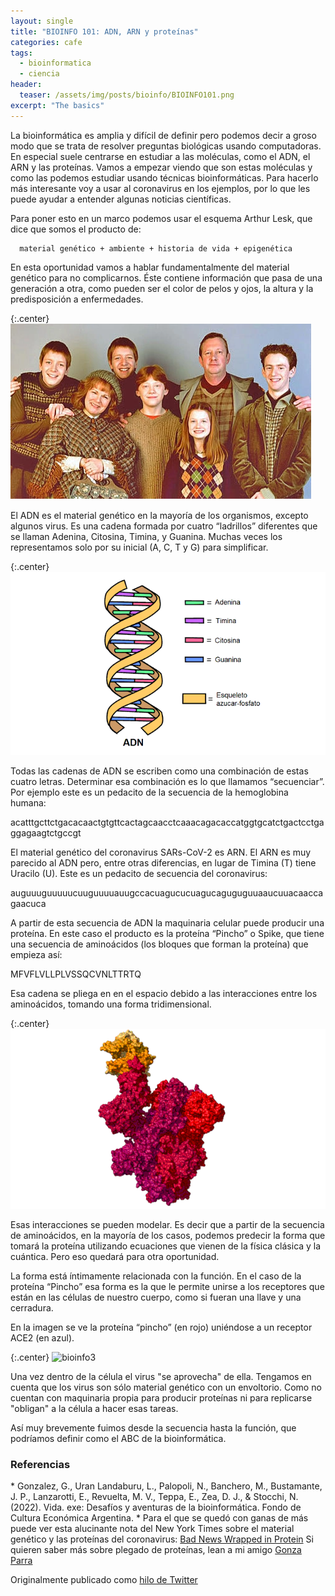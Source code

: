 ```yaml
---
layout: single
title: "BIOINFO 101: ADN, ARN y proteínas"
categories: cafe
tags:
  - bioinformatica
  - ciencia
header:
  teaser: /assets/img/posts/bioinfo/BIOINFO101.png
excerpt: "The basics"
---
```


La bioinformática es amplia y difícil de definir pero podemos decir a groso modo que se trata de resolver preguntas biológicas usando computadoras. En especial suele centrarse en estudiar a las moléculas, como el ADN, el ARN y las proteínas. Vamos a empezar viendo que son estas moléculas y como las podemos estudiar usando técnicas bioinformáticas. Para hacerlo más interesante voy a usar al coronavirus en los ejemplos, por lo que les puede ayudar a entender algunas noticias científicas.

Para poner esto en un marco podemos usar el esquema  Arthur Lesk, que dice que somos el producto de: 

      material genético + ambiente + historia de vida + epigenética

En esta oportunidad vamos a hablar fundamentalmente del material genético para no complicarnos. Éste contiene información que pasa de una generación a otra, como pueden ser el color de pelos y ojos, la altura y la predisposición a enfermedades.

{:.center}
![bioinfo1](/assets/img/posts/bioinfo/bioinfo1.png)

El ADN es el material genético en la mayoría de los organismos, excepto algunos virus. Es una cadena formada por cuatro “ladrillos” diferentes que se llaman Adenina, Citosina, Timina, y Guanina. Muchas veces los representamos solo por su inicial (A, C, T y G) para simplificar.

{:.center}
![bioinfo2](/assets/img/posts/bioinfo/bioinfo2.png)

Todas las cadenas de ADN se escriben como una combinación de estas cuatro letras. Determinar esa combinación es lo que llamamos “secuenciar”. Por ejemplo este es un pedacito de la secuencia de la hemoglobina humana:

acatttgcttctgacacaactgtgttcactagcaacctcaaacagacaccatggtgcatctgactcctgaggagaagtctgccgt

El material genético del coronavirus SARs-CoV-2  es ARN. El ARN es muy parecido al ADN pero, entre otras diferencias, en lugar de Timina (T) tiene Uracilo (U). Este es un pedacito de secuencia del coronavirus:

auguuuguuuuucuuguuuuauugccacuagucucuagucaguguguuaaucuuacaaccagaacuca

A partir de esta secuencia de ADN la maquinaria celular puede producir una proteína. En este caso el producto es la proteína “Pincho” o Spike, que tiene una secuencia de aminoácidos (los bloques que forman la proteína) que empieza así:

MFVFLVLLPLVSSQCVNLTTRTQ

Esa cadena se pliega en en el espacio debido a las interacciones entre los aminoácidos, tomando una forma tridimensional.

{:.center}
![bioinfo3](/assets/img/posts/bioinfo/bioinfo3.png)

Esas interacciones se pueden modelar. Es decir que a partir de la secuencia de aminoácidos, en la mayoría de los casos, podemos predecir la forma que tomará la proteína utilizando ecuaciones que vienen de la física clásica y la cuántica. Pero eso quedará para otra oportunidad.

La forma está íntimamente relacionada con la función. En el caso de la proteína “Pincho” esa forma es la que le permite unirse a los receptores que están en las células de nuestro cuerpo, como si fueran una llave y una cerradura.

En la imagen se ve la proteína “pincho” (en rojo) uniéndose a un receptor ACE2 (en azul).

{:.center}
![bioinfo3](/assets/img/posts/bioinfo/bioinfo4.jpeg)

Una vez dentro de la célula el virus "se aprovecha" de ella. Tengamos en cuenta que los virus son sólo material genético con un envoltorio. Como no cuentan con maquinaria propia para producir proteínas ni para replicarse "obligan"  a la célula a hacer esas tareas.

Así muy brevemente fuimos desde la secuencia hasta la función, que podríamos definir como el ABC de la bioinformática. 

<h3>Referencias</h3>
* Gonzalez, G., Uran Landaburu, L., Palopoli, N., Banchero, M., Bustamante, J. P., Lanzarotti, E., Revuelta, M. V., Teppa, E., Zea, D. J., & Stocchi, N. (2022). Vida. exe: Desafíos y aventuras de la bioinformática. Fondo de Cultura Económica Argentina.
* Para el que se quedó con ganas de más puede ver esta alucinante nota del New York Times sobre el material genético y las proteínas del coronavirus: <a href="https://www.nytimes.com/interactive/2020/04/03/science/coronavirus-genome-bad-news-wrapped-in-protein.html">Bad News Wrapped in Protein</a> Si quieren saber más sobre plegado de proteínas, lean a mi amigo <a href="https://x.com/GonzaParra_/status/1271458402301104128?s=20">Gonza Parra</a>

Originalmente publicado como <a href="https://twitter.com/germangfeler/status/1271187214026903557">hilo de Twitter</a>
